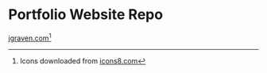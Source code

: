 # Portfolio Website Repo

[jgraven.com](jgraven.com)[^1]

[^1]: Icons downloaded from <a href="https://icons8.com" target="_blank">icons8.com</a>
